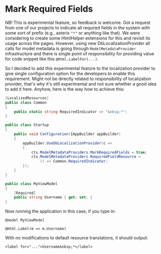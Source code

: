 # Mark Required Fields

*NB!* This is experimental feature, so feedback is welcome.
Got a request from one of our projects to indicate all required fields in the system with some sort of prefix (e.g., asterix `"*"` or anything like that). We were considering to create some HtmlHelper extensions for this and revisit its usage across the pages. However, using new DbLocalizationProvider all calls for model metadata is going through `ModelMetadataProvider` infrastructure and there is single point of responsibility for providing value for code snippet like this `@Html.LabelFor(...)`.

So I decided to add this experimental feature to the localization provider to give single configuration option for the developers to enable this requirement. Might not be directly related to responsibility of localization provider, that's why it's still experimental and not sure whether a good idea to add it here. Anyhow, here is the way how to achieve this:


```csharp
[LocalizedResources]
public class Common
{
    public static string RequiredIndicator => "&nbsp;*";
}

public class Startup
{
    public void Configuration(IAppBuilder appBuilder)
    {
        appBuilder.UseDbLocalizationProvider(c =>
        {
            ctx.ModelMetadataProviders.MarkRequiredFields = true;
            ctx.ModelMetadataProviders.RequiredFieldResource =
                () => Common.RequiredIndicator;
        });
    }
}

public class MyViewModel
{
    [Required]
    public string Username { get; set; }
}
```

Now running the application in this case, if you type in:

```
@model MyViewModel

@Html.Label(m => m.Username)
```

With no modifications to default resource translations, it should output:

```
<label for="...">Username&nbsp;*</label>
```
